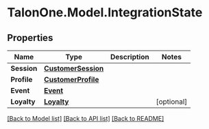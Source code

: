 # TalonOne.Model.IntegrationState
## Properties

Name | Type | Description | Notes
------------ | ------------- | ------------- | -------------
**Session** | [**CustomerSession**](CustomerSession.md) |  | 
**Profile** | [**CustomerProfile**](CustomerProfile.md) |  | 
**Event** | [**Event**](Event.md) |  | 
**Loyalty** | [**Loyalty**](Loyalty.md) |  | [optional] 

[[Back to Model list]](../README.md#documentation-for-models) [[Back to API list]](../README.md#documentation-for-api-endpoints) [[Back to README]](../README.md)


